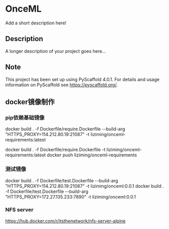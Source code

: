 # OnceML

Add a short description here!


## Description

A longer description of your project goes here...


<!-- pyscaffold-notes -->

## Note

This project has been set up using PyScaffold 4.0.1. For details and usage
information on PyScaffold see https://pyscaffold.org/.

## docker镜像制作
### pip依赖基础镜像
docker build . -f Dockerfile/require.Dockerfile  --build-arg "HTTPS_PROXY=114.212.80.19:21087" -t liziming/onceml-requirements:latest

docker build . -f Dockerfile/require.Dockerfile   -t liziming/onceml-requirements:latest
docker push liziming/onceml-requirements
### 测试镜像
docker build . -f Dockerfile/test.Dockerfile  --build-arg "HTTPS_PROXY=114.212.80.19:21087" -t liziming/onceml:0.0.1
docker build . -f Dockerfile/test.Dockerfile  --build-arg "HTTPS_PROXY=172.27.135.233:7890" -t liziming/onceml:0.0.1
### NFS server
https://hub.docker.com/r/itsthenetwork/nfs-server-alpine
